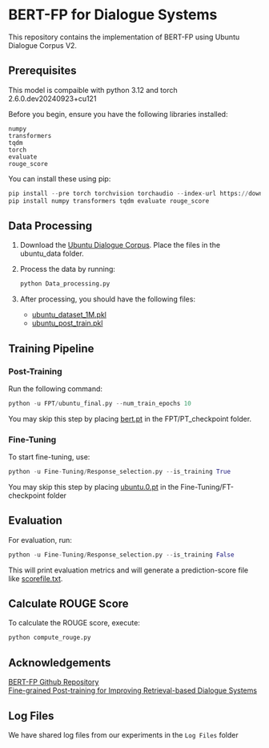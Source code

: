 # BERT-FP for Dialogue Systems

This repository contains the implementation of BERT-FP using Ubuntu Dialogue Corpus V2.

## Prerequisites
This model is compaible with python 3.12 and torch 2.6.0.dev20240923+cu121

Before you begin, ensure you have the following libraries installed:

```
numpy
transformers
tqdm
torch
evaluate
rouge_score
```

You can install these using pip:

```python
pip install --pre torch torchvision torchaudio --index-url https://download.pytorch.org/whl/nightly/cu121 
pip install numpy transformers tqdm evaluate rouge_score
```

## Data Processing

1. Download the [Ubuntu Dialogue Corpus](https://drive.google.com/drive/folders/1cm1v3njWPxG5-XhEUpGH25TMncaPR7OM?usp=sharing). Place the files in the ubuntu_data folder.

2. Process the data by running:

   ```python
   python Data_processing.py
   ```

3. After processing, you should have the following files:
   - [ubuntu_dataset_1M.pkl](https://drive.google.com/file/d/1wXU8-WdsWKqHY_wvJtdSCuju1RtBUB7y/view?usp=sharing)
   - [ubuntu_post_train.pkl](https://drive.google.com/file/d/1bhDVLQKQY_fViqFE7D8qiFDSN8vYU4GO/view?usp=sharing)

## Training Pipeline

### Post-Training

Run the following command:

```python
python -u FPT/ubuntu_final.py --num_train_epochs 10
```
You may skip this step by placing [bert.pt](https://drive.google.com/file/d/1XM1oRiwMnqW8-P-IS_heUBJykqW7VEdd/view?usp=sharing) in the FPT/PT_checkpoint folder.

### Fine-Tuning

To start fine-tuning, use:

```python
python -u Fine-Tuning/Response_selection.py --is_training True
```
You may skip this step by placing [ubuntu.0.pt](https://drive.google.com/file/d/1XM1oRiwMnqW8-P-IS_heUBJykqW7VEdd/view?usp=sharing) in the Fine-Tuning/FT-checkpoint folder

## Evaluation

For evaluation, run:

```python
python -u Fine-Tuning/Response_selection.py --is_training False
```
This will print evaluation metrics and will generate a prediction-score file like [scorefile.txt](https://github.com/Shmdtalha/BERT-FP-Updated-Implementation-on-Ubuntu-Corpus/blob/main/Log%20Files/scorefile.txt).

## Calculate ROUGE Score

To calculate the ROUGE score, execute:

```python
python compute_rouge.py
```

## Acknowledgements
[BERT-FP Github Repository](https://github.com/hanjanghoon/BERT_FP) \
[Fine-grained Post-training for Improving Retrieval-based Dialogue Systems](https://aclanthology.org/2021.naacl-main.122/)

## Log Files

We have shared log files from our experiments in the `Log Files` folder
